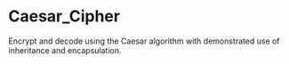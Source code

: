 # Caesar_Cipher
Encrypt and decode using the Caesar algorithm with demonstrated use of inheritance and encapsulation. 
